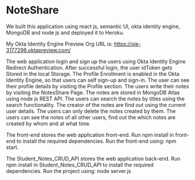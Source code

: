 # NoteShare
We built this application using react js, semantic UI, okta identity engine, MongoDB and node js and deployed it to Heroku.

My Okta Identity Engine Preview Org URL is: https://oie-3177298.oktapreview.com/

The web application login and sign up the users using Okta Identity Engine Redirect Authentication. After successful login, the user idToken gets Stored in the local Storage. The Profile Enrollment is enabled in the Okta Identity Engine, so that users can self sign-up and sign-in. The user can see their profile details by visiting the Profile section. The users write their notes by visiting the NotesShare Page. The notes are stored in MongoDB Atlas using node js REST API. The users can search the notes by titles using the search functionality. The creator of the notes are find out using the current user details. The users can only delete the notes created by them. The users can see the notes of all other users, find out the which notes are created by whom and at what time.

The front-end stores the web application front-end. 
Run npm install in front-end to install the required dependencies.
Run the front-end using: npm start.

The Student_Notes_CRUD_API stores the web application back-end. 
Run npm install in Student_Notes_CRUD_API to install the required dependencies.
Run the project using: node server.js
